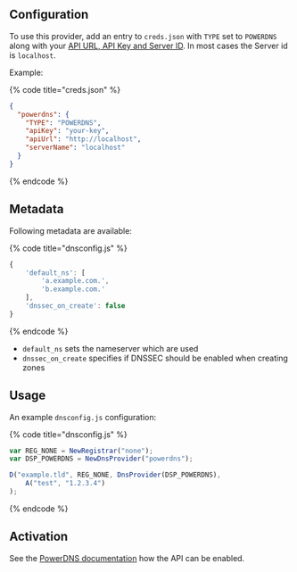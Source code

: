 ## Configuration

To use this provider, add an entry to `creds.json` with `TYPE` set to `POWERDNS`
along with your [API URL, API Key and Server ID](https://doc.powerdns.com/authoritative/http-api/index.html).
In most cases the Server id is `localhost`.

Example:

{% code title="creds.json" %}
```json
{
  "powerdns": {
    "TYPE": "POWERDNS",
    "apiKey": "your-key",
    "apiUrl": "http://localhost",
    "serverName": "localhost"
  }
}
```
{% endcode %}

## Metadata
Following metadata are available:

{% code title="dnsconfig.js" %}
```javascript
{
    'default_ns': [
        'a.example.com.',
        'b.example.com.'
    ],
    'dnssec_on_create': false
}
```
{% endcode %}

- `default_ns` sets the nameserver which are used
- `dnssec_on_create` specifies if DNSSEC should be enabled when creating zones

## Usage
An example `dnsconfig.js` configuration:

{% code title="dnsconfig.js" %}
```javascript
var REG_NONE = NewRegistrar("none");
var DSP_POWERDNS = NewDnsProvider("powerdns");

D("example.tld", REG_NONE, DnsProvider(DSP_POWERDNS),
    A("test", "1.2.3.4")
);
```
{% endcode %}

## Activation
See the [PowerDNS documentation](https://doc.powerdns.com/authoritative/http-api/index.html) how the API can be enabled.
